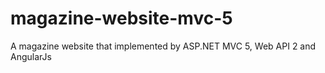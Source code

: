magazine-website-mvc-5
======================

A magazine website that implemented by ASP.NET MVC 5, Web API 2 and AngularJs 
